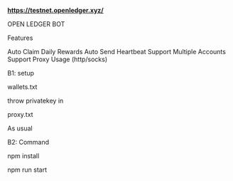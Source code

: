 **https://testnet.openledger.xyz/**

OPEN LEDGER BOT

Features

Auto Claim Daily Rewards
Auto Send Heartbeat
Support Multiple Accounts
Support Proxy Usage (http/socks)

B1: setup

wallets.txt

throw privatekey in


proxy.txt

As usual 

B2: Command 

npm install 

npm run start
